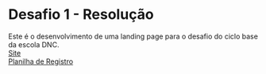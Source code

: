 # Desafio 1 - Resolução
Este é o desenvolvimento de uma landing page para o desafio do ciclo base da escola DNC. <br>
<a href="https://opus-co.netlify.app/" target="_blank">Site</a> <br>
<a href="https://docs.google.com/spreadsheets/d/15GbHBZDaOn1NhGAafSg6zaF-tb2nBCxr_1qUmF4POjk/edit" target="_blank">Planilha de Registro</a>
